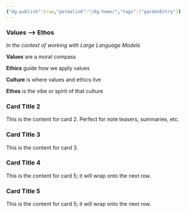 ```yaml
---
{"dg-publish":true,"permalink":"/dg-home/","tags":["gardenEntry"]}
---
```


<div class="card-grid">
  <div class="card">	
	  <a class="internal-link" href="/values-ethos" aria-label="Open: values-ethos"></a>  
    <h3>Values --> Ethos</h3>
	<p><i>In the context of working with Large Language Models</i></p>
	 <p><b>Values</b> are a moral compass</p>
	 <p><b>Ethics</b> guide how we apply  values</p>
	 <p><b>Culture</b> is where values and ethics live</p>
	 <p><b>Ethos</b> is the vibe or spirit of that culture</p>
  </div>
  <div class="card">
	 <h3>Card Title 2</h3>
    <p>This is the content for card 2. Perfect for note teasers, summaries, etc.</p>
  </div>
  <div class="card">
    <h3>Card Title 3</h3>
    <p>This is the content for card 3.</p>
  </div>
 <div class="card">
    <h3>Card Title 4</h3>
    <p>This is the content for card 5; it will wrap onto the next row.</p>
 </div>
  <div class="card">
    <h3>Card Title 5</h3>
    <p>This is the content for card 5; it will wrap onto the next row.</p>
  </div>
</div>
